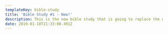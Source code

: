 ```yaml
---
templateKey: bible-study
title: 'Bible Study #1 - New!'
description: This is the new bible study that is going to replace the old one.
date: 2019-01-10T21:33:08.491Z
---
```


